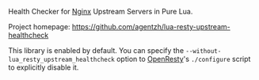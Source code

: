 <!---
    @title         Lua Resty Upstream Healthcheck Library
    @creator       Yichun Zhang
    @created       2014-03-30 20:47 GMT
    @modifier      Yichun Zhang
    @modifier_link yichun-zhang
    @modified      2014-03-30 20:48 GMT
    @changes       2
--->

Health Checker for [Nginx](nginx.html) Upstream Servers in Pure Lua.

Project homepage: https://github.com/agentzh/lua-resty-upstream-healthcheck

This library is enabled by default. You can specify the `--without-lua_resty_upstream_healthcheck` option to [OpenResty](openresty.html)'s `./configure` script to explicitly disable it.

